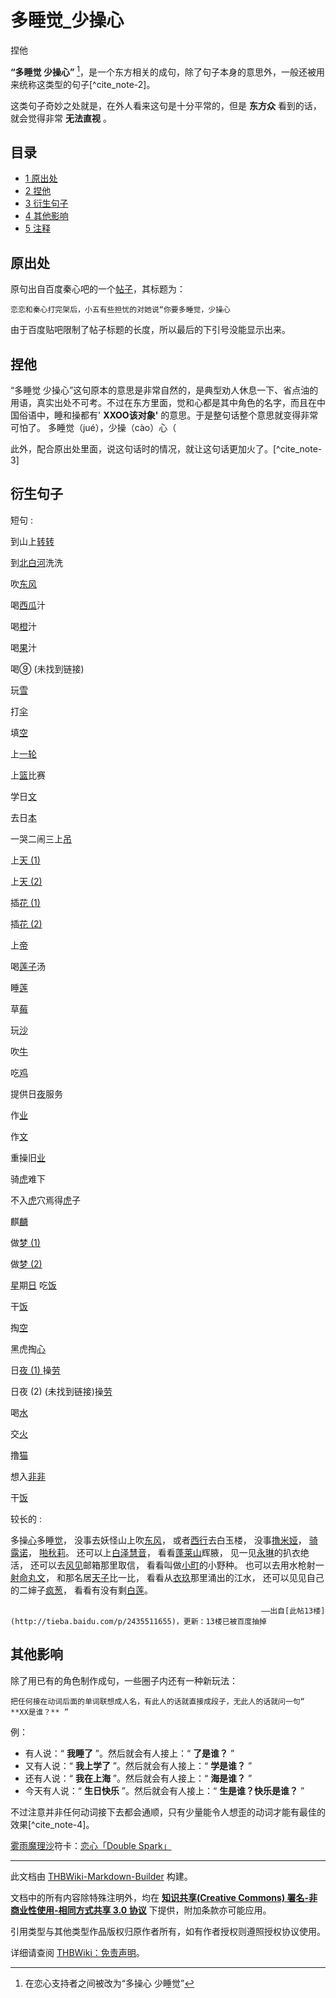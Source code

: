# 多睡觉_少操心

<!-- source html: G:\repos\THBWiki-Markdown-Builder\THBWikiMarkdown\Temp\main\b\b8\ns0%3A%E5%A4%9A%E7%9D%A1%E8%A7%89_%E5%B0%91%E6%93%8D%E5%BF%83.html -->

捏他

  
 **“多睡觉 少操心”** [^cite_note-1]，是一个东方相关的成句，除了句子本身的意思外，一般还被用来统称这类型的句子[^cite_note-2]。
  
  
这类句子奇妙之处就是，在外人看来这句是十分平常的，但是 **东方众** 看到的话，就会觉得非常 **无法直视** 。
  

## 目录

- [1 原出处](#原出处)
- [2 捏他](#捏他)
- [3 衍生句子](#衍生句子)
- [4 其他影响](#其他影响)
- [5 注释](#注释)




## 原出处
  
原句出自百度秦心吧的一个[帖子](http://tieba.baidu.com/p/2363958922)，其标题为：
  

```
恋恋和秦心打完架后，小五有些担忧的对她说“你要多睡觉，少操心
```

  
由于百度贴吧限制了帖子标题的长度，所以最后的下引号没能显示出来。
  

## 捏他
  
“多睡觉 少操心”这句原本的意思是非常自然的，是典型劝人休息一下、省点油的用语，真实出处不可考。不过在东方里面，觉和心都是其中角色的名字，而且在中国俗语中，睡和操都有' **XXOO该对象'** 的意思。于是整句话整个意思就变得非常可怕了。
多睡觉（jué），少操（cào）心（
  
  
此外，配合原出处里面，说这句话时的情况，就让这句话更加火了。[^cite_note-3]
  

## 衍生句子
短句
: 

  
到山上[转转](./键山雏.md)  

到[北白河](./北白河千百合.md)洗洗  

吹[东风](./东风谷早苗.md)  

喝[西瓜](./伊吹萃香.md)汁  

喝[橙](./橙.md)汁  

喝[果](./姬海棠果.md)汁  

喝⑨ (未找到链接)  

玩[雪](./雪.md)  

打[伞](./多多良小伞.md)  

填[空](./灵乌路空.md)  

上[一轮](./云居一轮.md)  

上[篮](./八云蓝.md)比赛  

学日[文](./射命丸文.md)  

去日[本](./本居小铃.md)  

一哭二闹三上[吊](./吉吊八千慧.md)  

上[天 (1)](./比那名居天子.md)  

上[天 (2)](./天弓千亦.md)  

插[花 (1)](./犬走椛.md)  

插[花 (2)](./豪德寺三花.md)  

上[帝](./因幡帝.md)  

喝[莲子](./宇佐见莲子.md)汤  

睡[莲](./宇佐见莲子.md)  

草[莓](./玛艾露贝莉·赫恩.md)  

玩[沙](./雾雨魔理沙.md)  

吹[牛](./牛崎润美.md)  

吃[鸡](./庭渡久侘歌.md)  

提供日[夜](./封兽鵺.md)服务  

作[业](./封兽鵺.md)  

作[文](./射命丸文.md)  

重操旧[业](./封兽鵺.md)  

骑[虎](./寅丸星.md)难下  

不入[虎](./寅丸星.md)穴焉得[虎](./寅丸星.md)子  

麒[麟](./火焰猫燐.md)  

做[梦 (1)](./博丽灵梦.md)  

做[梦 (2)](./魂魄妖梦.md)  

[星](./斯塔萨菲雅.md)期[日](./桑尼米尔克.md)
吃[饭](./饭纲丸龙.md)  

干[饭](./饭纲丸龙.md)  

掏[空](./灵乌路空.md)  

黑虎掏[心](./秦心.md)  

日[夜 (1) ](./蓬莱山辉夜.md)操[劳](./克劳恩皮丝.md)  

日夜 (2)  (未找到链接)操[劳](./克劳恩皮丝.md)  

喝[水](./水桥帕露西.md)  

交[火](./火焰猫燐.md)  

撸[猫](./橙.md)  

想入[非非](./比那名居天子.md)  

干[饭](./饭纲丸龙.md)  

  
  
  

  
  
  

  

较长的
: 

  
多操[心](./秦心.md)多睡[觉](./古明地觉.md)，
没事去妖怪山上吹[东风](./东风谷早苗.md)，
或者[西行](./西行寺幽幽子.md)去白玉楼，
没事[撸米娅](./露米娅.md)，
[骑露诺](./琪露诺.md)，
[啪秋莉](./帕秋莉·诺蕾姬.md)。
还可以上[白泽慧音](./上白泽慧音.md)，
看看[蓬莱山](./蓬莱山辉夜.md)辉腋，
见一见[永琳](./八意永琳.md)的扒衣绝活，
还可以去[风见](./风见幽香.md)邮箱那里取信，
看看叫做[小町](./小野塚小町.md)的小野种。
也可以去用水枪射一[射命丸文](./射命丸文.md)，
和那名居[天子](./比那名居天子.md)比一比，
看看从[衣玖](./永江衣玖.md)那里涌出的江水，
还可以见见自己的二婶子[疯葱](./丰聪耳神子.md)，
看看有没有剩[白莲](./圣白莲.md)。
  

```
                                                        ——出自[此帖13楼](http://tieba.baidu.com/p/2435511655)，更新：13楼已被百度抽掉
```

## 其他影响
  
除了用已有的角色制作成句，一些圈子内还有一种新玩法：
  

```
把任何接在动词后面的单词联想成人名，有此人的话就直接成段子，无此人的话就问一句“ **XX是谁？** ”
```

例：

- 有人说：“ **我睡了** ”。然后就会有人接上：“ **了是谁？** ”
- 又有人说：“ **我上学了** ”。然后就会有人接上：“ **学是谁？** ”
- 还有人说：“ **我在上海** ”。然后就会有人接上：“ **海是谁？** ”
- 今天有人说：“ **生日快乐** ”。然后就会有人接上：“ **生是谁？快乐是谁？** ”

  
  

  
  
不过注意并非任何动词接下去都会通顺，只有少量能令人想歪的动词才能有最佳的效果[^cite_note-4]。
  
  
[雾雨魔理沙](./雾雨魔理沙.md)符卡：[恋心「Double Spark」](./Master_Spark.md)
  


[^cite_note-1]: 在恋心支持者之间被改为“多操心 少睡觉”





---

此文档由 [THBWiki-Markdown-Builder](https://github.com/Delsin-Yu/THBWiki-Markdown-Builder) 构建。

文档中的所有内容除特殊注明外，均在 [**知识共享(Creative Commons) 署名-非商业性使用-相同方式共享 3.0 协议**](https://creativecommons.org/licenses/by-sa/3.0/deed.zh-hans) 下提供，附加条款亦可能应用。

引用类型与其他类型作品版权归原作者所有，如有作者授权则遵照授权协议使用。

详细请查阅 [THBWiki：免责声明](https://thbwiki.cc/THBWiki:%E5%85%8D%E8%B4%A3%E5%A3%B0%E6%98%8E)。

